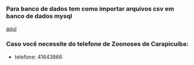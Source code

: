 ### Para banco de dados tem como importar arquivos csv em banco de dados mysql
[aqui](como-importar-csv.md)

### Caso você necessite do telefone de Zoonoses de Carapicuíba:
- telefone: 41643866

